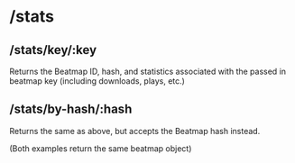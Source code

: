 # /stats

## /stats/key/:key

Returns the Beatmap ID, hash, and statistics associated with the passed in beatmap key (including downloads, plays, etc.)

## /stats/by-hash/:hash

Returns the same as above, but accepts the Beatmap hash instead.

(Both examples return the same beatmap object)
